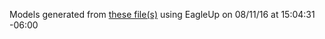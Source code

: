 Models generated from [these file(s)](https://raw.github.com/sparkfun/MyoWare_Cable_Shield/eabbc09f256cbef156872da410866baa5c9d728e/Hardware/MyoWare_Cable_Shield.brd) using EagleUp on 08/11/16 at 15:04:31 -06:00
